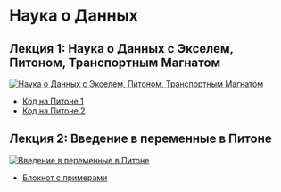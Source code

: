 # Наука о Данных

## Лекция  1: Наука о Данных с Экселем, Питоном, Транспортным Магнатом

[![Наука о Данных с Экселем, Питоном, Транспортным Магнатом](https://img.youtube.com/vi/iI38JHqmHAw/0.jpg)](https://www.youtube.com/watch?v=iI38JHqmHAw)

* [Код на Питоне 1](01_1.py)
* [Код на Питоне 2](01_2.py)

## Лекция  2: Введение в переменные в Питоне

[![Введение в переменные в Питоне](https://img.youtube.com/vi/vVUdS1IVWD8/0.jpg)](https://www.youtube.com/watch?v=vVUdS1IVWD8)

* [Блокнот с примерами](02_1.ipynb)